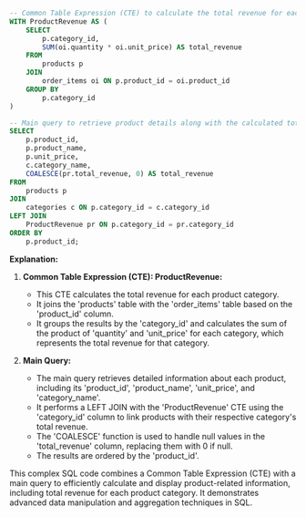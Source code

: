 ```sql
-- Common Table Expression (CTE) to calculate the total revenue for each product category
WITH ProductRevenue AS (
    SELECT
        p.category_id,
        SUM(oi.quantity * oi.unit_price) AS total_revenue
    FROM
        products p
    JOIN
        order_items oi ON p.product_id = oi.product_id
    GROUP BY
        p.category_id
)

-- Main query to retrieve product details along with the calculated total revenue for each category
SELECT
    p.product_id,
    p.product_name,
    p.unit_price,
    c.category_name,
    COALESCE(pr.total_revenue, 0) AS total_revenue
FROM
    products p
JOIN
    categories c ON p.category_id = c.category_id
LEFT JOIN
    ProductRevenue pr ON p.category_id = pr.category_id
ORDER BY
    p.product_id;
```

**Explanation:**

1. **Common Table Expression (CTE): ProductRevenue:**
   - This CTE calculates the total revenue for each product category.
   - It joins the 'products' table with the 'order_items' table based on the 'product_id' column.
   - It groups the results by the 'category_id' and calculates the sum of the product of 'quantity' and 'unit_price' for each category, which represents the total revenue for that category.

2. **Main Query:**
   - The main query retrieves detailed information about each product, including its 'product_id', 'product_name', 'unit_price', and 'category_name'.
   - It performs a LEFT JOIN with the 'ProductRevenue' CTE using the 'category_id' column to link products with their respective category's total revenue.
   - The 'COALESCE' function is used to handle null values in the 'total_revenue' column, replacing them with 0 if null.
   - The results are ordered by the 'product_id'.

This complex SQL code combines a Common Table Expression (CTE) with a main query to efficiently calculate and display product-related information, including total revenue for each product category. It demonstrates advanced data manipulation and aggregation techniques in SQL.